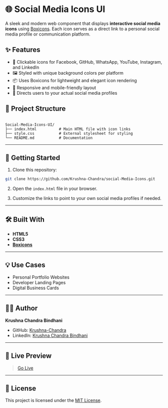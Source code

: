 # 🌐 Social Media Icons UI

A sleek and modern web component that displays **interactive social media icons** using [Boxicons](https://boxicons.com/). Each icon serves as a direct link to a personal social media profile or communication platform.


## ✨ Features

- 🎯 Clickable icons for Facebook, GitHub, WhatsApp, YouTube, Instagram, and LinkedIn
- 🖼️ Styled with unique background colors per platform
- 📦 Uses Boxicons for lightweight and elegant icon rendering
- 📱 Responsive and mobile-friendly layout
- 🔗 Directs users to your actual social media profiles


## 📁 Project Structure

```

Social-Media-Icons-UI/
├── index.html          # Main HTML file with icon links
├── style.css           # External stylesheet for styling
└── README.md           # Documentation

```

---

## 🚀 Getting Started

1. Clone this repository:

```bash
git clone https://github.com/Krushna-Chandra/social-Media-Icons.git
```

2. Open the `index.html` file in your browser.

3. Customize the links to point to your own social media profiles if needed.

---

## 🛠️ Built With

* **HTML5**
* **CSS3**
* **[Boxicons](https://boxicons.com/)**

---

## 💡 Use Cases

* Personal Portfolio Websites
* Developer Landing Pages
* Digital Business Cards

---

## 🧑‍💻 Author

**Krushna Chandra Bindhani**

* GitHub: [Krushna-Chandra](https://github.com/Krushna-Chandra)
* LinkedIn: [Krushna Chandra Bindhani](https://www.linkedin.com/in/krushna-chandra-bindhani-1b1342275)

---

## 🔗 Live Preview

> [Go Live](https://krushna-chandra.github.io/social-Media-Icons/)
---

## 📜 License

This project is licensed under the [MIT License](LICENSE).

